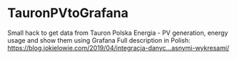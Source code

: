 # TauronPVtoGrafana
Small hack to get data from Tauron Polska Energia - PV generation, energy usage and show them using Grafana
Full description in Polish: https://blog.jokielowie.com/2019/04/integracja-danyc…asnymi-wykresami/
